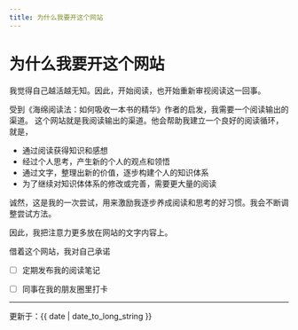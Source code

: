 ```yaml
---
title: 为什么我要开这个网站
---
```


# 为什么我要开这个网站

我觉得自己越活越无知。因此，开始阅读，也开始重新审视阅读这一回事。

受到《海绵阅读法：如何吸收一本书的精华》作者的启发，我需要一个阅读输出的渠道。
这个网站就是我阅读输出的渠道。他会帮助我建立一个良好的阅读循环，就是，

- 通过阅读获得知识和感想 
- 经过个人思考，产生新的个人的观点和领悟
- 通过文字，整理出新的价值，逐步构建个人的知识体系
- 为了继续对知识体体系的修改或完善，需要更大量的阅读

诚然，这是我的一次尝试，用来激励我逐步养成阅读和思考的好习惯。我会不断调整尝试方法。

因此，我把注意力更多放在网站的文字内容上。

借着这个网站，我对自己承诺

- [ ] 定期发布我的阅读笔记
- [ ] 同事在我的朋友圈里打卡


---
更新于：{{ date | date_to_long_string }}